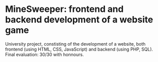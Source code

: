 # MineSweeper: frontend and backend development of a website game
University project, constisting of the development of a website, both frontend (using HTML, CSS, JavaScript) and backend (using PHP, SQL). Final evaluation: 30/30 with honnours.
